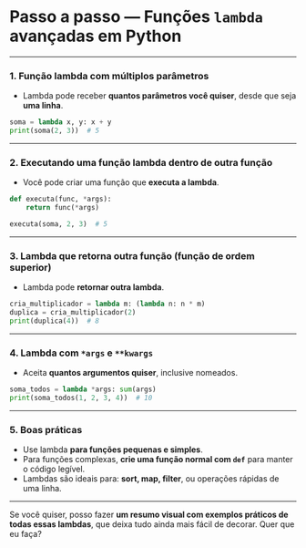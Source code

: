 # Passo a passo — Funções `lambda` avançadas em Python

---

### 1. **Função lambda com múltiplos parâmetros**

* Lambda pode receber **quantos parâmetros você quiser**, desde que seja **uma linha**.

```python
soma = lambda x, y: x + y
print(soma(2, 3))  # 5
```

---

### 2. **Executando uma função lambda dentro de outra função**

* Você pode criar uma função que **executa a lambda**.

```python
def executa(func, *args):
    return func(*args)

executa(soma, 2, 3)  # 5
```

---

### 3. **Lambda que retorna outra função (função de ordem superior)**

* Lambda pode **retornar outra lambda**.

```python
cria_multiplicador = lambda m: (lambda n: n * m)
duplica = cria_multiplicador(2)
print(duplica(4))  # 8
```

---

### 4. **Lambda com `*args` e `**kwargs`**

* Aceita **quantos argumentos quiser**, inclusive nomeados.

```python
soma_todos = lambda *args: sum(args)
print(soma_todos(1, 2, 3, 4))  # 10
```

---

### 5. **Boas práticas**

* Use lambda **para funções pequenas e simples**.
* Para funções complexas, **crie uma função normal com `def`** para manter o código legível.
* Lambdas são ideais para: **sort, map, filter**, ou operações rápidas de uma linha.

---

Se você quiser, posso fazer **um resumo visual com exemplos práticos de todas essas lambdas**, que deixa tudo ainda mais fácil de decorar. Quer que eu faça?
